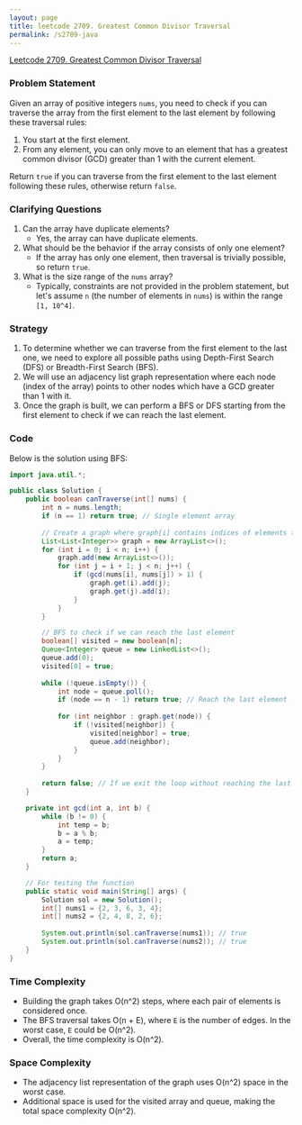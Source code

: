 ```yaml
---
layout: page
title: leetcode 2709. Greatest Common Divisor Traversal
permalink: /s2709-java
---
```

[Leetcode 2709. Greatest Common Divisor Traversal](https://algoadvance.github.io/algoadvance/l2709)
### Problem Statement
Given an array of positive integers `nums`, you need to check if you can traverse the array from the first element to the last element by following these traversal rules:
1. You start at the first element.
2. From any element, you can only move to an element that has a greatest common divisor (GCD) greater than 1 with the current element.

Return `true` if you can traverse from the first element to the last element following these rules, otherwise return `false`.

### Clarifying Questions
1. Can the array have duplicate elements?
   - Yes, the array can have duplicate elements.
2. What should be the behavior if the array consists of only one element?
   - If the array has only one element, then traversal is trivially possible, so return `true`.
3. What is the size range of the `nums` array?
   - Typically, constraints are not provided in the problem statement, but let's assume `n` (the number of elements in `nums`) is within the range `[1, 10^4]`.

### Strategy
1. To determine whether we can traverse from the first element to the last one, we need to explore all possible paths using Depth-First Search (DFS) or Breadth-First Search (BFS).
2. We will use an adjacency list graph representation where each node (index of the array) points to other nodes which have a GCD greater than 1 with it.
3. Once the graph is built, we can perform a BFS or DFS starting from the first element to check if we can reach the last element.

### Code
Below is the solution using BFS:

```java
import java.util.*;

public class Solution {
    public boolean canTraverse(int[] nums) {
        int n = nums.length;
        if (n == 1) return true; // Single element array
        
        // Create a graph where graph[i] contains indices of elements that have GCD > 1 with nums[i]
        List<List<Integer>> graph = new ArrayList<>();
        for (int i = 0; i < n; i++) {
            graph.add(new ArrayList<>());
            for (int j = i + 1; j < n; j++) {
                if (gcd(nums[i], nums[j]) > 1) {
                    graph.get(i).add(j);
                    graph.get(j).add(i);
                }
            }
        }

        // BFS to check if we can reach the last element
        boolean[] visited = new boolean[n];
        Queue<Integer> queue = new LinkedList<>();
        queue.add(0);
        visited[0] = true;
        
        while (!queue.isEmpty()) {
            int node = queue.poll();
            if (node == n - 1) return true; // Reach the last element
            
            for (int neighbor : graph.get(node)) {
                if (!visited[neighbor]) {
                    visited[neighbor] = true;
                    queue.add(neighbor);
                }
            }
        }
        
        return false; // If we exit the loop without reaching the last element
    }

    private int gcd(int a, int b) {
        while (b != 0) {
            int temp = b;
            b = a % b;
            a = temp;
        }
        return a;
    }

    // For testing the function
    public static void main(String[] args) {
        Solution sol = new Solution();
        int[] nums1 = {2, 3, 6, 3, 4};
        int[] nums2 = {2, 4, 8, 2, 6};
        
        System.out.println(sol.canTraverse(nums1)); // true
        System.out.println(sol.canTraverse(nums2)); // true
    }
}
```

### Time Complexity
- Building the graph takes O(n^2) steps, where each pair of elements is considered once.
- The BFS traversal takes O(n + E), where `E` is the number of edges. In the worst case, `E` could be O(n^2).
- Overall, the time complexity is O(n^2).

### Space Complexity
- The adjacency list representation of the graph uses O(n^2) space in the worst case.
- Additional space is used for the visited array and queue, making the total space complexity O(n^2).